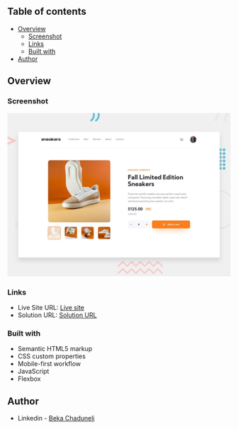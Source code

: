 ## Table of contents

- [Overview](#overview)
  - [Screenshot](#screenshot)
  - [Links](#links)
  - [Built with](#built-with)
- [Author](#author)


## Overview

### Screenshot

![](design/desktop-preview.jpg)

### Links

- Live Site URL: [Live site](https://bekaChaduneli.github.io/ecommerce-product-page)
- Solution URL: [Solution URL](https://github.com/bekaChaduneli/ecommerce-product-page)

### Built with

- Semantic HTML5 markup
- CSS custom properties
- Mobile-first workflow
- JavaScript
- Flexbox

## Author

- Linkedin - [Beka Chaduneli](https://www.linkedin.com/in/beka-chaduneli-28203422b/)